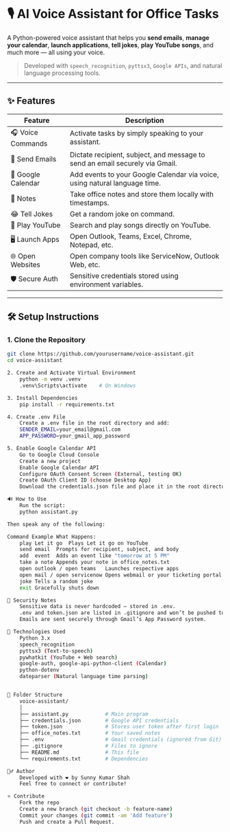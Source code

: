 # 🎙️ AI Voice Assistant for Office Tasks

A Python-powered voice assistant that helps you **send emails**, **manage your calendar**, **launch applications**, **tell jokes**, **play YouTube songs**, and much more — all using your voice.

> Developed with `speech_recognition`, `pyttsx3`, `Google APIs`, and natural language processing tools.

---

## ✨ Features

| Feature            | Description                                                                 |
|--------------------|-----------------------------------------------------------------------------|
| 🎧 Voice Commands   | Activate tasks by simply speaking to your assistant.                        |
| 📧 Send Emails      | Dictate recipient, subject, and message to send an email securely via Gmail.|
| 📅 Google Calendar  | Add events to your Google Calendar via voice, using natural language time. |
| 📌 Notes            | Take office notes and store them locally with timestamps.                   |
| 😂 Tell Jokes       | Get a random joke on command.                                               |
| 🎵 Play YouTube     | Search and play songs directly on YouTube.                                 |
| 🖥️ Launch Apps      | Open Outlook, Teams, Excel, Chrome, Notepad, etc.                          |
| 🌐 Open Websites    | Open company tools like ServiceNow, Outlook Web, etc.                      |
| 🛡️ Secure Auth      | Sensitive credentials stored using environment variables.                  |

---

## 🛠️ Setup Instructions

### 1. **Clone the Repository**
```bash
git clone https://github.com/yourusername/voice-assistant.git
cd voice-assistant

2. Create and Activate Virtual Environment
    python -m venv .venv
    .venv\Scripts\activate    # On Windows

3. Install Dependencies
    pip install -r requirements.txt

4. Create .env File
    Create a .env file in the root directory and add:
    SENDER_EMAIL=your_email@gmail.com
    APP_PASSWORD=your_gmail_app_password

5. Enable Google Calendar API
    Go to Google Cloud Console
    Create a new project
    Enable Google Calendar API
    Configure OAuth Consent Screen (External, testing OK)
    Create OAuth Client ID (choose Desktop App)
    Download the credentials.json file and place it in the root directory.

🔊 How to Use
    Run the script:
    python assistant.py

Then speak any of the following:

Command Example	What Happens:
    play Let it go	Plays Let it go on YouTube
    send email	Prompts for recipient, subject, and body
    add  event	Adds an event like "tomorrow at 5 PM"
    take a note	Appends your note in office_notes.txt
    open outlook / open teams	Launches respective apps
    open mail / open servicenow	Opens webmail or your ticketing portal
    joke Tells a random joke
    exit Gracefully shuts down

🔐 Security Notes
    Sensitive data is never hardcoded — stored in .env.
    .env and token.json are listed in .gitignore and won’t be pushed to GitHub.
    Emails are sent securely through Gmail’s App Password system.

🧠 Technologies Used
    Python 3.x
    speech_recognition
    pyttsx3 (Text-to-speech)
    pywhatkit (YouTube + Web search)
    google-auth, google-api-python-client (Calendar)
    python-dotenv
    dateparser (Natural language time parsing)


📂 Folder Structure
    voice-assistant/
    │
    ├── assistant.py            # Main program
    ├── credentials.json        # Google API credentials
    ├── token.json              # Stores user token after first login
    ├── office_notes.txt        # Your saved notes
    ├── .env                    # Gmail credentials (ignored from Git)
    ├── .gitignore              # Files to ignore
    ├── README.md               # This file
    └── requirements.txt        # Dependencies

🙋‍♂️ Author
    Developed with ❤️ by Sunny Kumar Shah
    Feel free to connect or contribute!

⭐ Contribute
    Fork the repo
    Create a new branch (git checkout -b feature-name)
    Commit your changes (git commit -am 'Add feature')
    Push and create a Pull Request.
